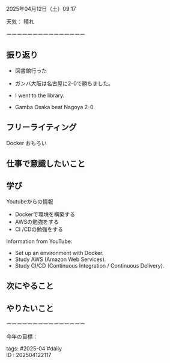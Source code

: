  
2025年04月12日（土）09:17  
  
天気：  晴れ
  
  
ーーーーーーーーーーーーーーー  
## 振り返り  
  - 図書館行った
  - ガンバ大阪は名古屋に2-0で勝ちました。

- I went to the library.
- Gamba Osaka beat Nagoya 2-0.
## フリーライティング  

Docker おもろい

## 仕事で意識したいこと  
  
## 学び  
Youtubeからの情報
  - Dockerで環境を構築する
  - AWSの勉強をする
  - CI /CDの勉強をする

Information from YouTube:

- Set up an environment with Docker.
- Study AWS (Amazon Web Services).
- Study CI/CD (Continuous Integration / Continuous Delivery).
## 次にやること  
  
## やりたいこと
  
ーーーーーーーーーーーーーーー  
  
今年の目標：  
  
tags: #2025-04 #daily  
ID : 202504122117